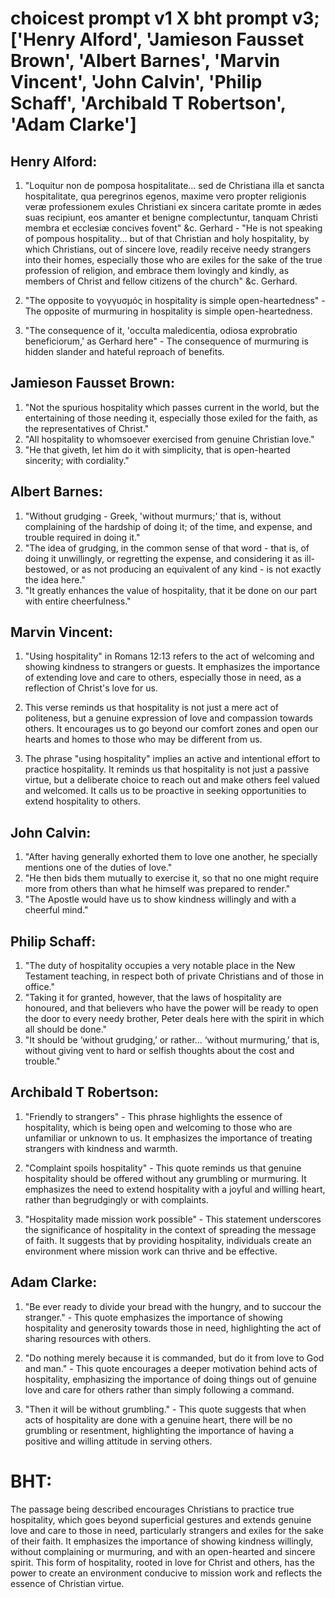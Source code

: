 # choicest prompt v1 X bht prompt v3; ['Henry Alford', 'Jamieson Fausset Brown', 'Albert Barnes', 'Marvin Vincent', 'John Calvin', 'Philip Schaff', 'Archibald T Robertson', 'Adam Clarke']

## Henry Alford:
1. "Loquitur non de pomposa hospitalitate... sed de Christiana illa et sancta hospitalitate, qua peregrinos egenos, maxime vero propter religionis veræ professionem exules Christiani ex sincera caritate promte in ædes suas recipiunt, eos amanter et benigne complectuntur, tanquam Christi membra et ecclesiæ concives fovent" &c. Gerhard - "He is not speaking of pompous hospitality... but of that Christian and holy hospitality, by which Christians, out of sincere love, readily receive needy strangers into their homes, especially those who are exiles for the sake of the true profession of religion, and embrace them lovingly and kindly, as members of Christ and fellow citizens of the church" &c. Gerhard.

2. "The opposite to γογγυσμός in hospitality is simple open-heartedness" - The opposite of murmuring in hospitality is simple open-heartedness.

3. "The consequence of it, 'occulta maledicentia, odiosa exprobratio beneficiorum,' as Gerhard here" - The consequence of murmuring is hidden slander and hateful reproach of benefits.

## Jamieson Fausset Brown:
1. "Not the spurious hospitality which passes current in the world, but the entertaining of those needing it, especially those exiled for the faith, as the representatives of Christ."
2. "All hospitality to whomsoever exercised from genuine Christian love."
3. "He that giveth, let him do it with simplicity, that is open-hearted sincerity; with cordiality."

## Albert Barnes:
1. "Without grudging - Greek, 'without murmurs;' that is, without complaining of the hardship of doing it; of the time, and expense, and trouble required in doing it."
2. "The idea of grudging, in the common sense of that word - that is, of doing it unwillingly, or regretting the expense, and considering it as ill-bestowed, or as not producing an equivalent of any kind - is not exactly the idea here."
3. "It greatly enhances the value of hospitality, that it be done on our part with entire cheerfulness."

## Marvin Vincent:
1. "Using hospitality" in Romans 12:13 refers to the act of welcoming and showing kindness to strangers or guests. It emphasizes the importance of extending love and care to others, especially those in need, as a reflection of Christ's love for us.

2. This verse reminds us that hospitality is not just a mere act of politeness, but a genuine expression of love and compassion towards others. It encourages us to go beyond our comfort zones and open our hearts and homes to those who may be different from us.

3. The phrase "using hospitality" implies an active and intentional effort to practice hospitality. It reminds us that hospitality is not just a passive virtue, but a deliberate choice to reach out and make others feel valued and welcomed. It calls us to be proactive in seeking opportunities to extend hospitality to others.

## John Calvin:
1. "After having generally exhorted them to love one another, he specially mentions one of the duties of love."
2. "He then bids them mutually to exercise it, so that no one might require more from others than what he himself was prepared to render."
3. "The Apostle would have us to show kindness willingly and with a cheerful mind."

## Philip Schaff:
1. "The duty of hospitality occupies a very notable place in the New Testament teaching, in respect both of private Christians and of those in office."
2. "Taking it for granted, however, that the laws of hospitality are honoured, and that believers who have the power will be ready to open the door to every needy brother, Peter deals here with the spirit in which all should be done."
3. "It should be ‘without grudging,’ or rather... ‘without murmuring,’ that is, without giving vent to hard or selfish thoughts about the cost and trouble."

## Archibald T Robertson:
1. "Friendly to strangers" - This phrase highlights the essence of hospitality, which is being open and welcoming to those who are unfamiliar or unknown to us. It emphasizes the importance of treating strangers with kindness and warmth.

2. "Complaint spoils hospitality" - This quote reminds us that genuine hospitality should be offered without any grumbling or murmuring. It emphasizes the need to extend hospitality with a joyful and willing heart, rather than begrudgingly or with complaints.

3. "Hospitality made mission work possible" - This statement underscores the significance of hospitality in the context of spreading the message of faith. It suggests that by providing hospitality, individuals create an environment where mission work can thrive and be effective.

## Adam Clarke:
1. "Be ever ready to divide your bread with the hungry, and to succour the stranger." - This quote emphasizes the importance of showing hospitality and generosity towards those in need, highlighting the act of sharing resources with others.

2. "Do nothing merely because it is commanded, but do it from love to God and man." - This quote encourages a deeper motivation behind acts of hospitality, emphasizing the importance of doing things out of genuine love and care for others rather than simply following a command.

3. "Then it will be without grumbling." - This quote suggests that when acts of hospitality are done with a genuine heart, there will be no grumbling or resentment, highlighting the importance of having a positive and willing attitude in serving others.


# BHT:
The passage being described encourages Christians to practice true hospitality, which goes beyond superficial gestures and extends genuine love and care to those in need, particularly strangers and exiles for the sake of their faith. It emphasizes the importance of showing kindness willingly, without complaining or murmuring, and with an open-hearted and sincere spirit. This form of hospitality, rooted in love for Christ and others, has the power to create an environment conducive to mission work and reflects the essence of Christian virtue.
